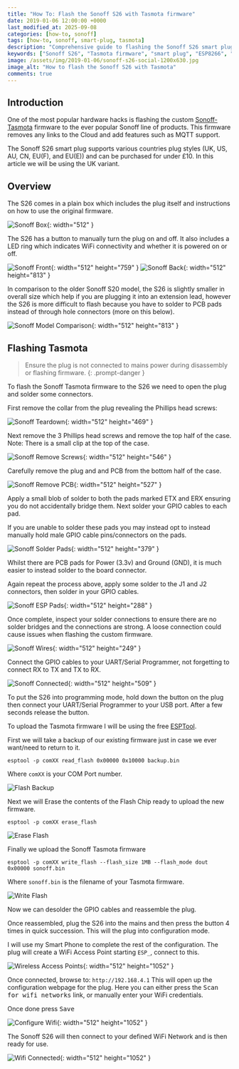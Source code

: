 ```yaml
---
title: "How To: Flash the Sonoff S26 with Tasmota firmware"
date: 2019-01-06 12:00:00 +0000
last_modified_at: 2025-09-08
categories: [how-to, sonoff]
tags: [how-to, sonoff, smart-plug, tasmota]
description: "Comprehensive guide to flashing the Sonoff S26 smart plug with Tasmota firmware. Includes step-by-step instructions, hardware teardown, soldering tips, and configuration for secure, cloud-free smart home automation."
keywords: ["Sonoff S26", "Tasmota firmware", "smart plug", "ESP8266", "flashing guide", "home automation", "soldering", "WiFi plug", "cloud-free"]
image: /assets/img/2019-01-06/sonoff-s26-social-1200x630.jpg
image_alt: "How to flash the Sonoff S26 with Tasmota"
comments: true
---
```


## Introduction

One of the most popular hardware hacks is flashing the custom [Sonoff-Tasmota](https://github.com/arendst/tasmota) firmware to the ever popular Sonoff line of products. This firmware removes any links to the Cloud and add features such as MQTT support.

The Sonoff S26 smart plug supports various countries plug styles (UK, US, AU, CN, EU(F), and EU(E)) and can be purchased for under £10. In this article we will be using the UK variant.

## Overview

The S26 comes in a plain box which includes the plug itself and instructions on how to use the original firmware.

![Sonoff Box](/assets/img/2019-01-06/20190104_205732.webp){: width="512" }

The S26 has a button to manually turn the plug on and off. It also includes a LED ring which indicates WiFi connectivity and whether it is powered on or off.

![Sonoff Front](/assets/img/2019-01-06/20190104_205758.webp){: width="512" height="759" }
![Sonoff Back](/assets/img/2019-01-06/20190104_205809.webp){: width="512" height="813" }

In comparison to the older Sonoff S20 model, the S26 is slightly smaller in overall size which help if you are plugging it into an extension lead, however the S26 is more difficult to flash because you have to solder to PCB pads instead of through hole connectors (more on this below).

![Sonoff Model Comparison](/assets/img/2019-01-06/20190104_205913.webp){: width="512" height="813" }

## Flashing Tasmota

>Ensure the plug is not connected to mains power during disassembly or flashing firmware.
{: .prompt-danger }

To flash the Sonoff Tasmota firmware to the S26 we need to open the plug and solder some connectors.

First remove the collar from the plug revealing the Phillips head screws:

![Sonoff Teardown](/assets/img/2019-01-06/20190104_210013.webp){: width="512" height="469" }

Next remove the 3 Phillips head screws and remove the top half of the case.
Note: There is a small clip at the top of the case.

![Sonoff Remove Screws](/assets/img/2019-01-06/20190104_210124.webp){: width="512" height="546" }

Carefully remove the plug and and PCB from the bottom half of the case.

![Sonoff Remove PCB](/assets/img/2019-01-06/20190104_210147.webp){: width="512" height="527" }

Apply a small blob of solder to both the pads marked ETX and ERX ensuring you do not accidentally bridge them. Next solder your GPIO cables to each pad.

If you are unable to solder these pads you may instead opt to instead manually hold male GPIO cable pins/connectors on the pads.

![Sonoff Solder Pads](/assets/img/2019-01-06/20190104_210231.webp){: width="512" height="379" }

Whilst there are PCB pads for Power (3.3v) and Ground (GND), it is much easier to instead solder to the board connector.

Again repeat the process above, apply some solder to the J1 and J2 connectors, then solder in your GPIO cables.

![Sonoff ESP Pads](/assets/img/2019-01-06/20190104_210314.webp){: width="512" height="288" }

Once complete, inspect your solder connections to ensure there are no solder bridges and the connections are strong. A loose connection could cause issues when flashing the custom firmware.

![Sonoff Wires](/assets/img/2019-01-06/20190104_215655.webp){: width="512" height="249" }

Connect the GPIO cables to your UART/Serial Programmer, not forgetting to connect RX to TX and TX to RX.

![Sonoff Connected](/assets/img/2019-01-06/20190104_223657.webp){: width="512" height="509" }

To put the S26 into programming mode, hold down the button on the plug then connect your UART/Serial Programmer to your USB port. After a few seconds release the button.

To upload the Tasmota firmware I will be using the free [ESPTool](https://github.com/espressif/esptool).

First we will take a backup of our existing firmware just in case we ever want/need to return to it.

```console
esptool -p comXX read_flash 0x00000 0x10000 backup.bin
```
Where `comXX` is your COM Port number.

![Flash Backup](/assets/img/2019-01-06/cap1.webp)

Next we will Erase the contents of the Flash Chip ready to upload the new firmware.

```console
esptool -p comXX erase_flash
```

![Erase Flash](/assets/img/2019-01-06/cap2.webp)

Finally we upload the Sonoff Tasmota firmware

```console
esptool -p comXX write_flash --flash_size 1MB --flash_mode dout 0x00000 sonoff.bin
```

Where `sonoff.bin` is the filename of your Tasmota firmware.

![Write Flash](/assets/img/2019-01-06/cap3.webp)

Now we can desolder the GPIO cables and reassemble the plug.

Once reassembled, plug the S26 into the mains and then press the button 4 times in quick succession. This will the plug into configuration mode.

I will use my Smart Phone to complete the rest of the configuration.
The plug will create a WiFi Access Point starting `ESP_`, connect to this.

![Wireless Access Points](/assets/img/2019-01-06/20190106-164346_Settings.webp){: width="512" height="1052" }

Once connected, browse to: `http://192.168.4.1`
This will open up the configuration webpage for the plug. Here you can either press the <kbd>Scan for wifi networks</kbd> link, or manually enter your WiFi credentials.

Once done press <kbd>Save</kbd>

![Configure Wifi](/assets/img/2019-01-06/20190106-164440_Chrome.webp){: width="512" height="1052" }

The Sonoff S26 will then connect to your defined WiFi Network and is then ready for use.

![Wifi Connected](/assets/img/2019-01-06/20190106-164508_Chrome.webp){: width="512" height="1052" }
